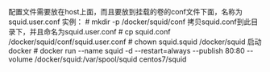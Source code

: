 配置文件需要放在host上面，而且要放到挂载的卷的conf文件下面，名称为squid.user.conf
实例：
    # mkdir -p /docker/squid/conf
    拷贝squid.conf到此目录下，并且命名为squid.user.conf
    # cp squid.conf /docker/squid/conf/squid.user.conf
    # chown squid.squid /docker/squid 
    启动docker
    # docker run --name squid -d --restart=always --publish 80:80 --volume /docker/squid:/var/spool/squid centos7/squid
